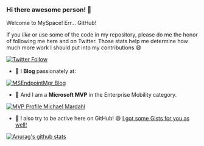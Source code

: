 ### Hi there awesome person! 👋

Welcome to MySpace! Err... GitHub!

If you *like* or use some of the code in my repository, please do me the honor of following me here and on Twitter.
Those stats help me determine how much more work I should put into my contributions 😄

[![Twitter Follow](https://img.shields.io/twitter/follow/michael_mardahl?color=blue&logo=twitter&style=for-the-badge)](https://twitter.com/intent/follow?screen_name=michael_mardahl)

- 💬 I **Blog** passionately at:

[![MSEndpointMgr Blog](https://msendpointmgr.com/wp-content/uploads/2021/01/msendpointmgr_shield.png)](https://www.msendpointmgr.com)

- 🌱 And I am a **Microsoft MVP** in the Enterprise Mobility category.

[![MVP Profile Michael Mardahl](https://msendpointmgr.com/wp-content/uploads/2021/01/mvp-banner-216px.png)](https://mvp.microsoft.com/en-us/PublicProfile/5004117?fullName=Michael%20Mardahl)

- 🔭 I also try to be active here on GitHub! 😄 [I got some Gists for you as well!](https://gist.github.com/mardahl)

[![Anurag's github stats](https://github-readme-stats.vercel.app/api?username=mardahl)](https://github.com/mardahl)





<!--
**mardahl/Mardahl** is a ✨ _special_ ✨ repository because its `README.md` (this file) appears on your GitHub profile.

Here are some ideas to get you started:

- 🔭 I’m currently working on ...
- 🌱 I’m currently learning ...
- 👯 I’m looking to collaborate on ...
- 🤔 I’m looking for help with ...
- 💬 Ask me about ...
- 📫 How to reach me: ...
- 😄 Pronouns: ...
- ⚡ Fun fact: ...
-->
